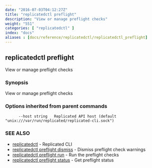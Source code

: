 ```yaml
---
date: "2016-07-03T04:12:27Z"
title: "replicatedctl preflight"
description: "View or manage preflight checks"
weight: "551"
categories: [ "replicatedctl" ]
index: "docs"
aliases : [docs/reference/replicatedctl/replicatedctl_preflight]
---
```


## replicatedctl preflight

View or manage preflight checks

### Synopsis


View or manage preflight checks

### Options inherited from parent commands

```
      --host string   Replicated API host (default "unix:///var/run/replicated/replicated-cli.sock")
```

### SEE ALSO
* [replicatedctl](/api/replicatedctl/)	 - Replicated CLI
* [replicatedctl preflight dismiss](/api/replicatedctl/replicatedctl_preflight_dismiss/)	 - Dismiss preflight check warnings
* [replicatedctl preflight run](/api/replicatedctl/replicatedctl_preflight_run/)	 - Run the preflight checks
* [replicatedctl preflight status](/api/replicatedctl/replicatedctl_preflight_status/)	 - Get preflight status

